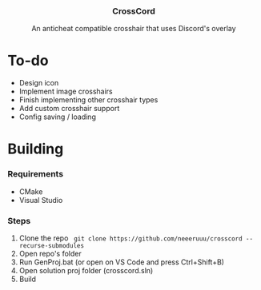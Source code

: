 <h3 align="center">CrossCord</h3>

<p align="center">
    An anticheat compatible crosshair that uses Discord's overlay
</p>

# To-do
* Design icon
* Implement image crosshairs
* Finish implementing other crosshair types
* Add custom crosshair support
* Config saving / loading

# Building
### Requirements
* CMake
* Visual Studio

### Steps
1. Clone the repo ````
git clone https://github.com/neeeruuu/crosscord --recurse-submodules````
2. Open repo's folder
3. Run GenProj.bat (or open on VS Code and press Ctrl+Shift+B)
4. Open solution proj folder (crosscord.sln)
5. Build
